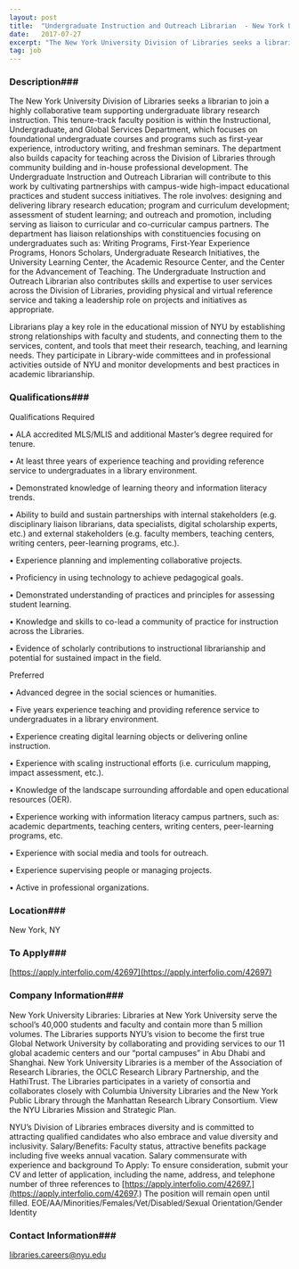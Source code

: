 ```yaml
---
layout: post
title:  "Undergraduate Instruction and Outreach Librarian  - New York University Division of Libraries"
date:   2017-07-27
excerpt: "The New York University Division of Libraries seeks a librarian to join a highly collaborative team supporting undergraduate library research instruction. This tenure-track faculty position is within the Instructional, Undergraduate, and Global Services Department, which focuses on foundational undergraduate courses and programs such as first-year experience, introductory writing, and freshman..."
tag: job
---
```


### Description###

The New York University Division of Libraries seeks a librarian to join a highly collaborative team supporting undergraduate library research instruction. This tenure-track faculty position is within the Instructional, Undergraduate, and Global Services Department, which focuses on foundational undergraduate courses and programs such as first-year experience, introductory writing, and freshman seminars. The department also builds capacity for teaching across the Division of Libraries through community building and in-house professional development. The Undergraduate Instruction and Outreach Librarian will contribute to this work by cultivating partnerships with campus-wide high-impact educational practices and student success initiatives. The role involves: designing and delivering library research education; program and curriculum development; assessment of student learning; and outreach and promotion, including serving as liaison to curricular and co-curricular campus partners. The department has liaison relationships with constituencies focusing on undergraduates such as: Writing Programs, First-Year Experience Programs, Honors Scholars, Undergraduate Research Initiatives, the University Learning Center, the Academic Resource Center, and the Center for the Advancement of Teaching. The Undergraduate Instruction and Outreach Librarian also contributes skills and expertise to user services across the Division of Libraries, providing physical and virtual reference service and taking a leadership role on projects and initiatives as appropriate.

Librarians play a key role in the educational mission of NYU by establishing strong relationships with faculty and students, and connecting them to the services, content, and tools that meet their research, teaching, and learning needs. They participate in Library-wide committees and in professional activities outside of NYU and monitor developments and best practices in academic librarianship.





### Qualifications###

Qualifications 
Required 

• ALA accredited MLS/MLIS and additional Master’s degree required for tenure.

• At least three years of experience teaching and providing reference service to undergraduates in a library environment. 

• Demonstrated knowledge of learning theory and information literacy trends. 

• Ability to build and sustain partnerships with internal stakeholders (e.g. disciplinary liaison librarians, data specialists, digital scholarship experts, etc.) and external stakeholders (e.g. faculty members, teaching centers, writing centers, peer-learning programs, etc.).  

• Experience planning and implementing collaborative projects. 

• Proficiency in using technology to achieve pedagogical goals.

• Demonstrated understanding of practices and principles for assessing student learning. 

• Knowledge and skills to co-lead a community of practice for instruction across the Libraries.

• Evidence of scholarly contributions to instructional librarianship and potential for sustained impact in the field. 

Preferred

• Advanced degree in the social sciences or humanities.

• Five years experience teaching and providing reference service to undergraduates in a library environment. 

• Experience creating digital learning objects or delivering online instruction. 

• Experience with scaling instructional efforts (i.e. curriculum mapping, impact assessment, etc.).  

• Knowledge of the landscape surrounding affordable and open educational resources (OER). 

• Experience working with information literacy campus partners, such as: academic departments, teaching centers, writing centers, peer-learning programs, etc. 

• Experience with social media and tools for outreach. 

• Experience supervising people or managing projects. 

• Active in professional organizations. 





### Location###

New York, NY




### To Apply###

[https://apply.interfolio.com/42697](https://apply.interfolio.com/42697)


### Company Information###

New York University Libraries: Libraries at New York University serve the school’s 40,000 students and faculty and contain more than 5 million volumes. The Libraries supports NYU’s vision to become the first true Global Network University by collaborating and providing services to our 11 global academic centers and our “portal campuses” in Abu Dhabi and Shanghai.   New York University Libraries is a member of the Association of Research Libraries, the OCLC Research Library Partnership, and the HathiTrust. The Libraries participates in a variety of consortia and collaborates closely with Columbia University Libraries and the New York Public Library through the Manhattan Research Library Consortium. View the NYU Libraries Mission and Strategic Plan.

NYU’s Division of Libraries embraces diversity and is committed to attracting qualified candidates who also embrace and value diversity and inclusivity.
Salary/Benefits: Faculty status, attractive benefits package including five weeks annual vacation. Salary commensurate with experience and background
To Apply: To ensure consideration, submit your CV and letter of application, including the name, address, and telephone number of three references to [https://apply.interfolio.com/42697.](https://apply.interfolio.com/42697.)  The position will remain open until filled. 
EOE/AA/Minorities/Females/Vet/Disabled/Sexual Orientation/Gender Identity



### Contact Information###

libraries.careers@nyu.edu

